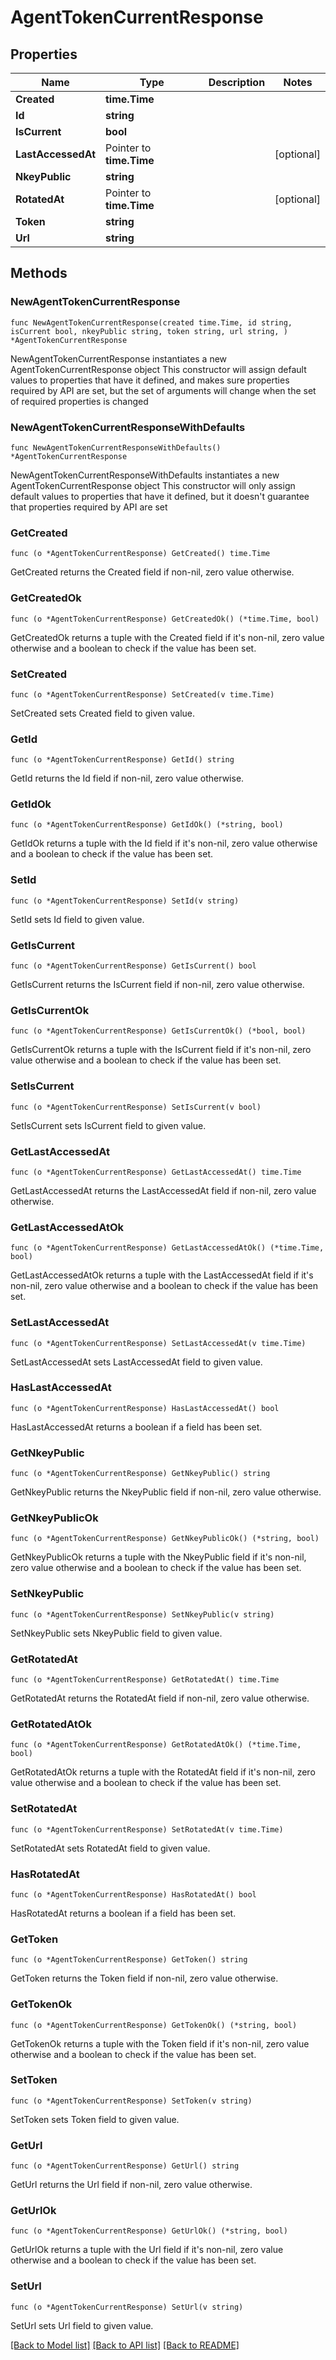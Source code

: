 # AgentTokenCurrentResponse

## Properties

Name | Type | Description | Notes
------------ | ------------- | ------------- | -------------
**Created** | **time.Time** |  | 
**Id** | **string** |  | 
**IsCurrent** | **bool** |  | 
**LastAccessedAt** | Pointer to **time.Time** |  | [optional] 
**NkeyPublic** | **string** |  | 
**RotatedAt** | Pointer to **time.Time** |  | [optional] 
**Token** | **string** |  | 
**Url** | **string** |  | 

## Methods

### NewAgentTokenCurrentResponse

`func NewAgentTokenCurrentResponse(created time.Time, id string, isCurrent bool, nkeyPublic string, token string, url string, ) *AgentTokenCurrentResponse`

NewAgentTokenCurrentResponse instantiates a new AgentTokenCurrentResponse object
This constructor will assign default values to properties that have it defined,
and makes sure properties required by API are set, but the set of arguments
will change when the set of required properties is changed

### NewAgentTokenCurrentResponseWithDefaults

`func NewAgentTokenCurrentResponseWithDefaults() *AgentTokenCurrentResponse`

NewAgentTokenCurrentResponseWithDefaults instantiates a new AgentTokenCurrentResponse object
This constructor will only assign default values to properties that have it defined,
but it doesn't guarantee that properties required by API are set

### GetCreated

`func (o *AgentTokenCurrentResponse) GetCreated() time.Time`

GetCreated returns the Created field if non-nil, zero value otherwise.

### GetCreatedOk

`func (o *AgentTokenCurrentResponse) GetCreatedOk() (*time.Time, bool)`

GetCreatedOk returns a tuple with the Created field if it's non-nil, zero value otherwise
and a boolean to check if the value has been set.

### SetCreated

`func (o *AgentTokenCurrentResponse) SetCreated(v time.Time)`

SetCreated sets Created field to given value.


### GetId

`func (o *AgentTokenCurrentResponse) GetId() string`

GetId returns the Id field if non-nil, zero value otherwise.

### GetIdOk

`func (o *AgentTokenCurrentResponse) GetIdOk() (*string, bool)`

GetIdOk returns a tuple with the Id field if it's non-nil, zero value otherwise
and a boolean to check if the value has been set.

### SetId

`func (o *AgentTokenCurrentResponse) SetId(v string)`

SetId sets Id field to given value.


### GetIsCurrent

`func (o *AgentTokenCurrentResponse) GetIsCurrent() bool`

GetIsCurrent returns the IsCurrent field if non-nil, zero value otherwise.

### GetIsCurrentOk

`func (o *AgentTokenCurrentResponse) GetIsCurrentOk() (*bool, bool)`

GetIsCurrentOk returns a tuple with the IsCurrent field if it's non-nil, zero value otherwise
and a boolean to check if the value has been set.

### SetIsCurrent

`func (o *AgentTokenCurrentResponse) SetIsCurrent(v bool)`

SetIsCurrent sets IsCurrent field to given value.


### GetLastAccessedAt

`func (o *AgentTokenCurrentResponse) GetLastAccessedAt() time.Time`

GetLastAccessedAt returns the LastAccessedAt field if non-nil, zero value otherwise.

### GetLastAccessedAtOk

`func (o *AgentTokenCurrentResponse) GetLastAccessedAtOk() (*time.Time, bool)`

GetLastAccessedAtOk returns a tuple with the LastAccessedAt field if it's non-nil, zero value otherwise
and a boolean to check if the value has been set.

### SetLastAccessedAt

`func (o *AgentTokenCurrentResponse) SetLastAccessedAt(v time.Time)`

SetLastAccessedAt sets LastAccessedAt field to given value.

### HasLastAccessedAt

`func (o *AgentTokenCurrentResponse) HasLastAccessedAt() bool`

HasLastAccessedAt returns a boolean if a field has been set.

### GetNkeyPublic

`func (o *AgentTokenCurrentResponse) GetNkeyPublic() string`

GetNkeyPublic returns the NkeyPublic field if non-nil, zero value otherwise.

### GetNkeyPublicOk

`func (o *AgentTokenCurrentResponse) GetNkeyPublicOk() (*string, bool)`

GetNkeyPublicOk returns a tuple with the NkeyPublic field if it's non-nil, zero value otherwise
and a boolean to check if the value has been set.

### SetNkeyPublic

`func (o *AgentTokenCurrentResponse) SetNkeyPublic(v string)`

SetNkeyPublic sets NkeyPublic field to given value.


### GetRotatedAt

`func (o *AgentTokenCurrentResponse) GetRotatedAt() time.Time`

GetRotatedAt returns the RotatedAt field if non-nil, zero value otherwise.

### GetRotatedAtOk

`func (o *AgentTokenCurrentResponse) GetRotatedAtOk() (*time.Time, bool)`

GetRotatedAtOk returns a tuple with the RotatedAt field if it's non-nil, zero value otherwise
and a boolean to check if the value has been set.

### SetRotatedAt

`func (o *AgentTokenCurrentResponse) SetRotatedAt(v time.Time)`

SetRotatedAt sets RotatedAt field to given value.

### HasRotatedAt

`func (o *AgentTokenCurrentResponse) HasRotatedAt() bool`

HasRotatedAt returns a boolean if a field has been set.

### GetToken

`func (o *AgentTokenCurrentResponse) GetToken() string`

GetToken returns the Token field if non-nil, zero value otherwise.

### GetTokenOk

`func (o *AgentTokenCurrentResponse) GetTokenOk() (*string, bool)`

GetTokenOk returns a tuple with the Token field if it's non-nil, zero value otherwise
and a boolean to check if the value has been set.

### SetToken

`func (o *AgentTokenCurrentResponse) SetToken(v string)`

SetToken sets Token field to given value.


### GetUrl

`func (o *AgentTokenCurrentResponse) GetUrl() string`

GetUrl returns the Url field if non-nil, zero value otherwise.

### GetUrlOk

`func (o *AgentTokenCurrentResponse) GetUrlOk() (*string, bool)`

GetUrlOk returns a tuple with the Url field if it's non-nil, zero value otherwise
and a boolean to check if the value has been set.

### SetUrl

`func (o *AgentTokenCurrentResponse) SetUrl(v string)`

SetUrl sets Url field to given value.



[[Back to Model list]](../README.md#documentation-for-models) [[Back to API list]](../README.md#documentation-for-api-endpoints) [[Back to README]](../README.md)


